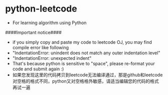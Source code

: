 # python-leetcode
- For learning algorithm using Python

####Important notice####

- if you simply copy and paste my code to leetcode OJ, you may find compile error like following
- "IndentationError: unindent does not match any outer indentation level"
- "IndentationError: unexpected indent"
- That's because python is sensitive to "space", please re-format your code and submit again :)
- 如果您发现这里的代码拷贝到leetcode无法编译通过，那是github和leetcode对空格的格式不同，python又对空格格外敏感，请适当编辑您的代码的格式   再试一遍
